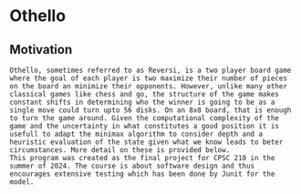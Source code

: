 # Othello

## Motivation
    Othello, sometimes referred to as Reversi, is a two player board game where the goal of each player is two maximize their number of pieces on the board an minimize their opponents. However, unlike many other classical games like chess and go, the structure of the game makes constant shifts in determining who the winner is going to be as a single move could turn upto 56 disks. On an 8x8 board, that is enough to turn the game around. Given the computational complexity of the game and the uncertainty in what constitutes a good position it is usefull to adapt the minimax algorithm to consider depth and a heuristic evaluation of the state given what we know leads to beter circumstances. More detail on these is provided below.
    This program was created as the final project for CPSC 210 in the summer of 2024. The course is about software design and thus encourages extensive testing which has been done by Junit for the model.